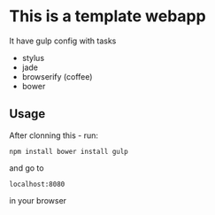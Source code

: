 # This is a template webapp

It have gulp config with tasks
* stylus
* jade
* browserify (coffee)
* bower

## Usage

After clonning this - run:

`
npm install
bower install
gulp
`

and go to

`
localhost:8080
`

in your browser